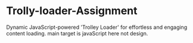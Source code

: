# Trolly-loader-Assignment
Dynamic JavaScript-powered 'Trolley Loader' for effortless and engaging content loading.
main target is javaScript here not design.
